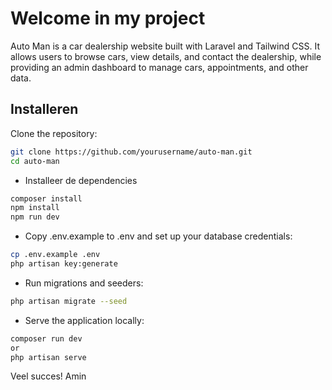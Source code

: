 
# Welcome in my project

Auto Man is a car dealership website built with Laravel and Tailwind CSS. It allows users to browse cars, view details, and contact the dealership, while providing an admin dashboard to manage cars, appointments, and other data.

## Installeren
Clone the repository:


```bash
git clone https://github.com/yourusername/auto-man.git
cd auto-man

```
- Installeer de dependencies

```bash
composer install
npm install
npm run dev


```
- Copy .env.example to .env and set up your database credentials:

```bash
cp .env.example .env
php artisan key:generate
```

- Run migrations and seeders:

```bash
php artisan migrate --seed
```

- Serve the application locally:

```bash
composer run dev 
or
php artisan serve
```




Veel succes!
Amin

